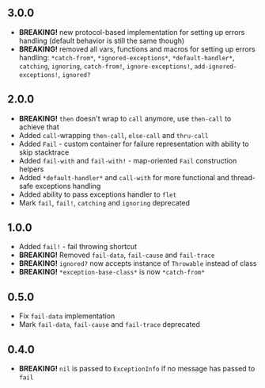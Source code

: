 ## 3.0.0

* **BREAKING!** new protocol-based implementation for setting up errors handling (default behavior is still the same though)
* **BREAKING!** removed all vars, functions and macros for setting up errors handling: `*catch-from*`, `*ignored-exceptions*`, `*default-handler*`, `catching`, `ignoring`, `catch-from!`, `ignore-exceptions!`, `add-ignored-exceptions!`, `ignored?`

## 2.0.0

* **BREAKING!** `then` doesn't wrap to `call` anymore, use `then-call` to achieve that
* Added `call`-wrapping `then-call`, `else-call` and `thru-call`
* Added `Fail` - custom container for failure representation with ability to skip stacktrace
* Added `fail-with` and `fail-with!` - map-oriented `Fail` construction helpers
* Added `*default-handler*` and `call-with` for more functional and thread-safe exceptions handling
* Added ability to pass exceptions handler to `flet`
* Mark `fail`, `fail!`, `catching` and `ignoring` deprecated

## 1.0.0

* Added `fail!` - fail throwing shortcut
* **BREAKING!** Removed `fail-data`, `fail-cause` and `fail-trace`
* **BREAKING!** `ignored?` now accepts instance of `Throwable` instead of class
* **BREAKING!** `*exception-base-class*` is now `*catch-from*`

## 0.5.0

* Fix `fail-data` implementation
* Mark `fail-data`, `fail-cause` and `fail-trace` deprecated

## 0.4.0

* **BREAKING!** `nil` is passed to `ExceptionInfo` if no message has passed to `fail`
